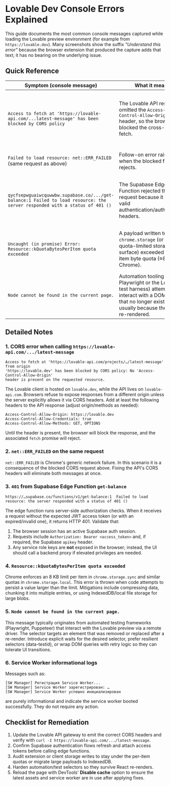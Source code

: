 # Lovable Dev Console Errors Explained

This guide documents the most common console messages captured while loading the
Lovable preview environment (for example from `https://lovable.dev`). Many
screenshots show the suffix *"Understand this error"* because the browser
extension that produced the capture adds that text; it has no bearing on the
underlying issue.

## Quick Reference

| Symptom (console message) | What it means | Immediate actions |
| --- | --- | --- |
| `Access to fetch at 'https://lovable-api.com/...latest-message' has been blocked by CORS policy` | The Lovable API response omitted the `Access-Control-Allow-Origin` header, so the browser blocked the cross-origin fetch. | Allow the `https://lovable.dev` origin (or `*` for testing) in the API's CORS configuration, or proxy the call through infrastructure that injects the header. |
| `Failed to load resource: net::ERR_FAILED` (same request as above) | Follow-on error raised when the blocked fetch rejects. | Fix the underlying CORS configuration; no client-side workaround exists. |
| `qycfsepwguaiwcquwwbw.supabase.co/.../get-balance:1 Failed to load resource: the server responded with a status of 401 ()` | The Supabase Edge Function rejected the request because it lacked valid authentication/authorization headers. | Ensure the session has a fresh Supabase access token and send it in the `Authorization: Bearer <token>` header (plus any required `apikey`). |
| `Uncaught (in promise) Error: Resource::kQuotaBytesPerItem quota exceeded` | A payload written to `chrome.storage` (or another quota-limited storage surface) exceeded the per-item byte quota (≈8 KB in Chrome). | Reduce the payload size, split the data into multiple keys, or migrate to a storage option with larger quotas such as IndexedDB. |
| `Node cannot be found in the current page.` | Automation tooling (e.g., Playwright or the Lovable test harness) attempted to interact with a DOM node that no longer exists, usually because the page re-rendered. | Re-run the interaction after the DOM settles, or update the selector to handle re-renders. |

## Detailed Notes

### 1. CORS error when calling `https://lovable-api.com/.../latest-message`

```
Access to fetch at 'https://lovable-api.com/projects/…/latest-message' from origin
'https://lovable.dev' has been blocked by CORS policy: No 'Access-Control-Allow-Origin'
header is present on the requested resource.
```

The Lovable client is hosted on `lovable.dev`, while the API lives on
`lovable-api.com`. Browsers refuse to expose responses from a different origin
unless the server explicitly allows it via CORS headers. Add at least the
following headers to the API response (adjust origin/methods as needed):

```
Access-Control-Allow-Origin: https://lovable.dev
Access-Control-Allow-Credentials: true
Access-Control-Allow-Methods: GET, OPTIONS
```

Until the header is present, the browser will block the response, and the
associated `fetch` promise will reject.

### 2. `net::ERR_FAILED` on the same request

`net::ERR_FAILED` is Chrome's generic network failure. In this scenario it is a
consequence of the blocked CORS request above. Fixing the API's CORS headers
will eliminate both messages at once.

### 3. `401` from Supabase Edge Function `get-balance`

```
https://…supabase.co/functions/v1/get-balance:1  Failed to load resource: the server responded with a status of 401 ()
```

The edge function runs server-side authorization checks. When it receives a
request without the expected JWT access token (or with an expired/invalid one),
it returns HTTP 401. Validate that:

1. The browser session has an active Supabase auth session.
2. Requests include `Authorization: Bearer <access_token>` and, if required,
   the Supabase `apikey` header.
3. Any service role keys are **not** exposed in the browser; instead, the UI
   should call a backend proxy if elevated privileges are needed.

### 4. `Resource::kQuotaBytesPerItem quota exceeded`

Chrome enforces an 8 KB limit per item in `chrome.storage.sync` and similar
quotas in `chrome.storage.local`. This error is thrown when code attempts to
persist a value larger than the limit. Mitigations include compressing data,
chunking it into multiple entries, or using IndexedDB/local file storage for
large blobs.

### 5. `Node cannot be found in the current page.`

This message typically originates from automated testing frameworks (Playwright,
Puppeteer) that interact with the Lovable preview via a remote driver. The
selector targets an element that was removed or replaced after a re-render.
Introduce explicit waits for the desired selector, prefer resilient selectors
(data-testid), or wrap DOM queries with retry logic so they can tolerate UI
transitions.

### 6. Service Worker informational logs

Messages such as:

```
[SW Manager] Регистрация Service Worker...
[SW Manager] Service Worker зарегистрирован: …
[SW Manager] Service Worker успешно инициализирован
```

are purely informational and indicate the service worker booted successfully.
They do not require any action.

## Checklist for Remediation

1. Update the Lovable API gateway to emit the correct CORS headers and verify
   with `curl -I https://lovable-api.com/.../latest-message`.
2. Confirm Supabase authentication flows refresh and attach access tokens before
   calling edge functions.
3. Audit extension or client storage writes to stay under the per-item quotas or
   migrate large payloads to IndexedDB.
4. Harden automation/test selectors so they survive React re-renders.
5. Reload the page with DevTools' **Disable cache** option to ensure the latest
   assets and service worker are in use after applying fixes.
